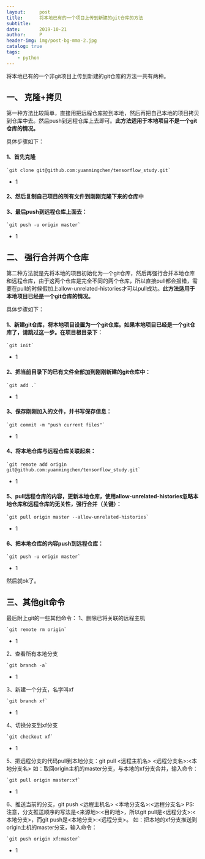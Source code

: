 ```yaml
---
layout:     post
title:      将本地已有的一个项目上传到新建的git仓库的方法
subtitle:   
date:       2019-10-21
author:     P
header-img: img/post-bg-mma-2.jpg
catalog: true
tags:
    - python
---
```

将本地已有的一个非git项目上传到新建的git仓库的方法一共有两种。

## <a name="t0"></a><a id="__1"></a>一、 克隆+拷贝

第一种方法比较简单，直接用把远程仓库拉到本地，然后再把自己本地的项目拷贝到仓库中去。然后push到远程仓库上去即可。**此方法适用于本地项目不是一个git仓库的情况。**

具体步骤如下：

#### <a id="1_5"></a>1、首先克隆

```
`git clone git@github.com:yuanmingchen/tensorflow_study.git`
```

- 1

#### <a id="2_10"></a>2、然后复制自己项目的所有文件到刚刚克隆下来的仓库中

#### <a id="3push_11"></a>3、最后push到远程仓库上面去：

```
`git push -u origin master`
```

- 1

## <a name="t1"></a><a id="__16"></a>二、 强行合并两个仓库

第二种方法就是先将本地的项目初始化为一个git仓库，然后再强行合并本地仓库和远程仓库，由于这两个仓库是完全不同的两个仓库，所以直接pull都会报错，需要在pull的时候假加上allow-unrelated-histories才可以pull成功。**此方法适用于本地项目已经是一个git仓库的情况。**

具体步骤如下：

#### <a id="1gitgitgit_20"></a>1、新建git仓库，将本地项目设置为一个git仓库。如果本地项目已经是一个git仓库了，请跳过这一步。在项目根目录下：

```
`git init`
```

- 1

#### <a id="2git_24"></a>2、把当前目录下的已有文件全部加到刚刚新建的git仓库中：

```
`git add .`
```

- 1

#### <a id="3_28"></a>3、保存刚刚加入的文件，并书写保存信息：

```
`git commit -m "push current files"`
```

- 1

#### <a id="4_32"></a>4、将本地仓库与远程仓库关联起来：

```
`git remote add origin git@github.com:yuanmingchen/tensorflow_study.git`
```

- 1

#### <a id="5pullallowunrelatedhistories_36"></a>5、pull远程仓库的内容，更新本地仓库，使用allow-unrelated-histories忽略本地仓库和远程仓库的无关性，强行合并（关键）：

```
`git pull origin master --allow-unrelated-histories`
```

- 1

#### <a id="6push_40"></a>6、把本地仓库的内容push到远程仓库：

```
`git push -u origin master`
```

- 1

然后就ok了。

## <a name="t2"></a><a id="git_49"></a>三、其他git命令

最后附上git的一些其他命令：
1、删除已将关联的远程主机

```
`git remote rm origin`
```

- 1

2、查看所有本地分支

```
`git branch -a`
```

- 1

3、新建一个分支，名字叫xf

```
`git branch xf`
```

- 1

4、切换分支到xf分支

```
`git checkout xf`
```

- 1

5、把远程分支的代码pull到本地分支：git pull <远程主机名> <远程分支名>:<本地分支名>
如：取回origin主机的master分支，与本地的xf分支合并，输入命令：

```
`git pull origin master:xf`
```

- 1

6、推送当前的分支，git push <远程主机名> <本地分支名>:<远程分支名>
PS:注意，分支推送顺序的写法是<来源地>:<目的地>，所以git pull是<远程分支>:<本地分支>，而git push是<本地分支>:<远程分支>。
如：把本地的xf分支推送到origin主机的master分支，输入命令：

```
`git push origin xf:master`
```

- 1
